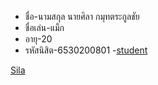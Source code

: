 - ชื่อ-นามสกุล นายศิลา กมุทตระกูลชัย 
- ชื่อเล่น-แม็ก
- อายุ-20
- รหัสนิสิต-6530200801
-[student](/IMG/S__5980267.jpg)


[Sila](https://sila801.github.io/)
